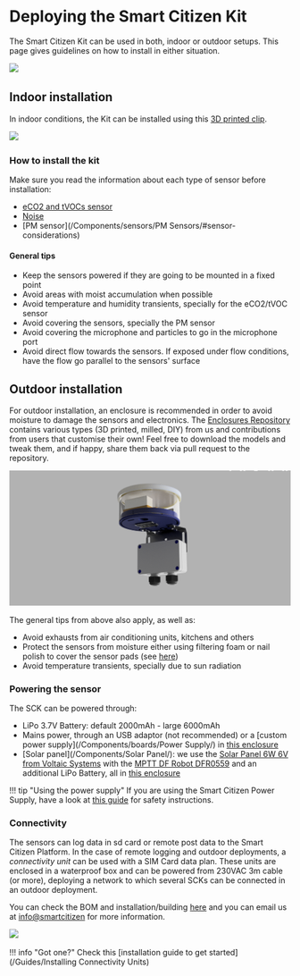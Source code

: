 # Deploying the Smart Citizen Kit

The Smart Citizen Kit can be used in both, indoor or outdoor setups. This page gives guidelines on how to install in either situation.

![](https://camo.githubusercontent.com/bfecdc4c79c986951a73b62df7fe74ebbced1b83/68747470733a2f2f6c6976652e737461746963666c69636b722e636f6d2f36353533352f34383433393530353430365f633331336537656461335f682e6a7067)

## Indoor installation

In indoor conditions, the Kit can be installed using this [3D printed clip](https://github.com/fablabbcn/smartcitizen-enclosures/blob/master/SmartCitizen%20Air%20Enclosures/SmartCitizen%20Kit/SCK2.1_PMS5003/HDPE%20circle/components/CLIP_NO_ORING.stl).

![](https://live.staticflickr.com/65535/48020070592_ebad902f1d_h.jpg)

### How to install the kit

Make sure you read the information about each type of sensor before installation:

- [eCO2 and tVOCs sensor](/Components/sensors/CCS811/#sensor-considerations)
- [Noise](/Components/sensors/Noise/#sensor-considerations)
- [PM sensor](/Components/sensors/PM Sensors/#sensor-considerations)

#### General tips

- Keep the sensors powered if they are going to be mounted in a fixed point
- Avoid areas with moist accumulation when possible
- Avoid temperature and humidity transients, specially for the eCO2/tVOC sensor
- Avoid covering the sensors, specially the PM sensor
- Avoid covering the microphone and particles to go in the microphone port
- Avoid direct flow towards the sensors. If exposed under flow conditions, have the flow go parallel to the sensors' surface

## Outdoor installation

For outdoor installation, an enclosure is recommended in order to avoid moisture to damage the sensors and electronics. The [Enclosures Repository](https://github.com/fablabbcn/smartcitizen-enclosures) contains various types (3D printed, milled, DIY) from us and contributions from users that customise their own! Feel free to download the models and tweak them, and if happy, share them back via pull request to the repository.

![](https://github.com/fablabbcn/smartcitizen-enclosures/blob/master/SmartCitizen%20Air%20Enclosures/SmartCitizen%20Kit/SCK2.1_PMS5003/HDPE%20circle/render_w_clip_foam.png)

The general tips from above also apply, as well as:

- Avoid exhausts from air conditioning units, kitchens and others
- Protect the sensors from moisture either using filtering foam or nail polish to cover the sensor pads (see [here](/_FAQ/#are-the-electronics-waterproof))
- Avoid temperature transients, specially due to sun radiation

### Powering the sensor

The SCK can be powered through:

- LiPo 3.7V Battery: default 2000mAh - large 6000mAh
- Mains power, through an USB adaptor (not recommended) or a [custom power supply](/Components/boards/Power Supply/) in [this enclosure](https://uk.rs-online.com/web/p/junction-boxes/2663120/)
- [Solar panel](/Components/Solar Panel/): we use the [Solar Panel 6W 6V from Voltaic Systems](https://voltaicsystems.com/6-watt-panel/) with the [MPTT DF Robot DFR0559](https://wiki.dfrobot.com/Solar_Power_Manager_5V_SKU__DFR0559) and an additional LiPo Battery, all in [this enclosure](https://uk.rs-online.com/web/p/junction-boxes/2663120/)

!!! tip "Using the power supply"
    If you are using the Smart Citizen Power Supply, have a look at [this guide](/Guides/deployments/Using%20the%20power%20supply) for safety instructions.

### Connectivity

The sensors can log data in sd card or remote post data to the Smart Citizen Platform. In the case of remote logging and outdoor deployments, a _connectivity unit_ can be used with a SIM Card data plan. These units are enclosed in a waterproof box and can be powered from 230VAC 3m cable (or more), deploying a network to which several SCKs can be connected in an outdoor deployment. 

You can check the BOM and installation/building [here](https://github.com/fablabbcn/smartcitizen-enclosures/tree/master/SmartCitizen%20Air%20Enclosures/Misc/CONNECTIVITY_UNIT) and you can email us at [info@smartcitizen](mailto:info@smartcitizen.me) for more information.

![](https://i.imgur.com/y9ap4LK.jpg)

!!! info "Got one?"
    Check this [installation guide to get started](/Guides/Installing Connectivity Units)
